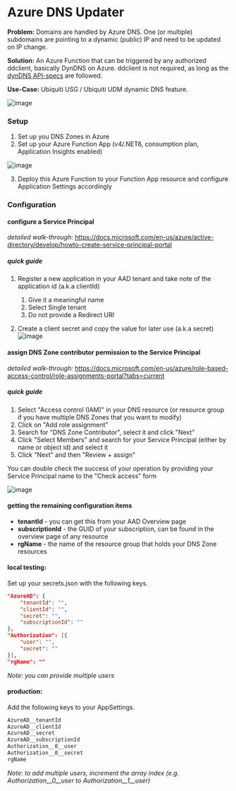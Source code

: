 # Azure DNS Updater
**Problem:** Domains are handled by Azure DNS. One (or multiple) subdomains are pointing to a dynamic (public) IP and need to be updated on IP change. 

**Solution:** An Azure Function that can be triggered by any authorized ddclient, basically DynDNS on Azure. ddclient is not required, as long as the [dynDNS API-specs](https://help.dyn.com/remote-access-api/perform-update/) are followed.

**Use-Case:** Ubiquiti USG / Ubiquiti UDM dynamic DNS feature.

![image](https://user-images.githubusercontent.com/842121/170864950-cf8e85b2-8dbb-4cb9-a284-f36d4f9bee2a.png)

### Setup

1. Set up you DNS Zones in Azure
2. Set up your Azure Function App (v4/.NET6, consumption plan, Application Insights enabled)

![image](https://user-images.githubusercontent.com/842121/170865030-fdb026b2-fb98-4d1f-af53-73e8c2f1657d.png)

3. Deploy this Azure Function to your Function App resource and configure Application Settings accordingly

### Configuration

#### configure a Service Principal

_detailed walk-through:_ https://docs.microsoft.com/en-us/azure/active-directory/develop/howto-create-service-principal-portal

##### quick guide

1. Register a new application in your AAD tenant and take note of the application id (a.k.a clientId)
    
    1. Give it a meaningful name
    2. Select Single tenant
    3. Do not provide a Redirect URI

2. Create a client secret and copy the value for later use (a.k.a secret)
![image](https://user-images.githubusercontent.com/842121/170866392-86ad8e7a-e425-42b8-b735-f7826f9502a2.png)

#### assign DNS Zone contributor permission to the Service Principal

_detailed walk-through:_ https://docs.microsoft.com/en-us/azure/role-based-access-control/role-assignments-portal?tabs=current

##### quick guide

1. Select "Access control (IAM)" in your DNS resource (or resource group if you have multiple DNS Zones that you want to modify)
2. Click on "Add role assignment"
3. Search for "DNS Zone Contributor", select it and click "Next"
4. Click "Select Members" and search for your Service Principal (either by name or object id) and select it
5. Click "Next" and then "Review + assign"

You can double check the success of your operation by providing your Service Principal name to the "Check access" form

![image](https://user-images.githubusercontent.com/842121/170866976-4086bbe0-ec17-4c70-a326-413fe17baf3a.png)

#### getting the remaining configuration items

- **tenantId** - you can get this from your AAD Overview page
- **subscriptionId** - the GUID of your subscription, can be found in the overview page of any resource
- **rgName** - the name of the resource group that holds your DNS Zone resources

#### local testing: 
Set up your secrets.json with the following keys. 


```json
"AzureAD": {
    "tenantId": "",
    "clientId": "",
    "secret": "",
    "subscriptionId": ""
},  
"Authorization": [{
    "user": "",
    "secret": ""
}],
"rgName": ""
```
_Note: you can provide multiple users_

#### production:
Add the following keys to your AppSettings. 
 
 ```txt
 AzureAD__tenantId
 AzureAD__clientId
 AzureAD__secret
 AzureAD__subscriptionId
 Authorization__0__user
 Authorization__0__secret
 rgName
 ```
_Note: to add multiple users, increment the array index (e.g. Authorization__0__user to Authorization__1__user)_
